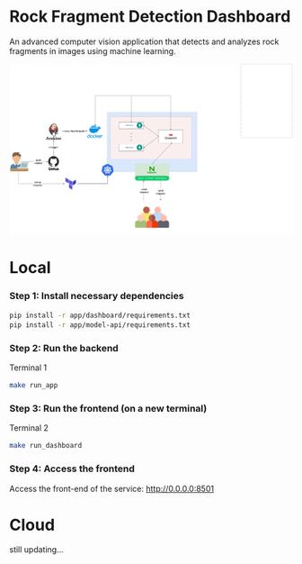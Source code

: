 # Rock Fragment Detection Dashboard

An advanced computer vision application that detects and analyzes rock fragments in images using machine learning.

![Rock Fragment Detection](imgs/map.png)

# Local
### Step 1: Install necessary dependencies
```bash
pip install -r app/dashboard/requirements.txt
pip install -r app/model-api/requirements.txt
```

### Step 2: Run the backend
Terminal 1
```bash
make run_app
```

### Step 3: Run the frontend (on a new terminal)
Terminal 2
```bash
make run_dashboard
```

### Step 4: Access the frontend
Access the front-end of the service: http://0.0.0.0:8501

# Cloud
still updating...
